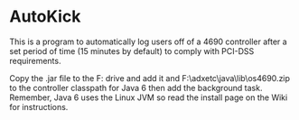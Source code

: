 # AutoKick
This is a program to automatically log users off of a 4690 controller after a set period of time (15 minutes by default)
to comply with PCI-DSS requirements.

Copy the .jar file to the F: drive and add it and F:\adxetc\java\lib\os4690.zip to the controller classpath for Java 6
then add the background task. Remember, Java 6 uses the Linux JVM so read the install page on the Wiki for instructions.
